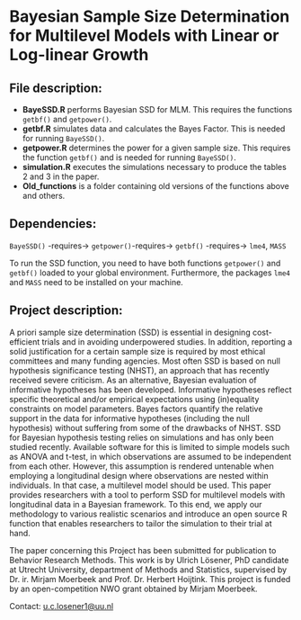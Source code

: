 # Bayesian Sample Size Determination for Multilevel Models with Linear or Log-linear Growth

## File description:
 - **BayeSSD.R** performs Bayesian SSD for MLM. This requires the functions `getbf()` and `getpower()`.
 - **getbf.R** simulates data and calculates the Bayes Factor. This is needed for running `BayeSSD()`.
 - **getpower.R** determines the power for a given sample size. This requires the function `getbf()` and is needed for running `BayeSSD()`.
 - **simulation.R** executes the simulations necessary to produce the tables 2 and 3 in the paper.
 - **Old_functions** is a folder containing old versions of the functions above and others.

## Dependencies:
`BayeSSD()` -requires-> `getpower()`-requires-> `getbf()` -requires-> `lme4`, `MASS`  
  
To run the SSD function, you need to have both functions `getpower()` and `getbf()` loaded to your global environment. Furthermore, the packages `lme4` and `MASS` need to be installed on your machine.
                        
## Project description:
A priori sample size determination (SSD) is essential in designing cost-efficient trials and in avoiding underpowered studies. In addition, reporting a solid justification for a certain sample size is required by most ethical committees and many funding agencies. Most often SSD is based on null hypothesis significance testing (NHST), an approach that has recently received severe criticism. As an alternative, Bayesian evaluation of informative hypotheses has been developed. Informative hypotheses reflect specific theoretical and/or empirical expectations using (in)equality constraints on model parameters. Bayes factors quantify the relative support in the data for informative hypotheses (including the null hypothesis) without suffering from some of the drawbacks of NHST. SSD for Bayesian hypothesis testing relies on simulations and has only been studied recently. Available software for this is limited to simple models such as ANOVA and t-test, in which observations are assumed to be independent from each other. However, this assumption is rendered untenable when employing a longitudinal design where observations are nested within individuals. In that case, a multilevel model should be used. This paper provides researchers with a tool to perform SSD for multilevel models with longitudinal data in a Bayesian framework. To this end, we apply our methodology to various realistic scenarios and introduce an open source R function that enables researchers to tailor the simulation to their trial at hand. 

The paper concerning this Project has been submitted for publication to Behavior Research Methods.
This work is by Ulrich Lösener, PhD candidate at Utrecht University, department of Methods and Statistics, supervised by Dr. ir. Mirjam Moerbeek and Prof. Dr. Herbert Hoijtink. This project is funded by an open-competition NWO grant obtained by Mirjam Moerbeek.

Contact: u.c.losener1@uu.nl
